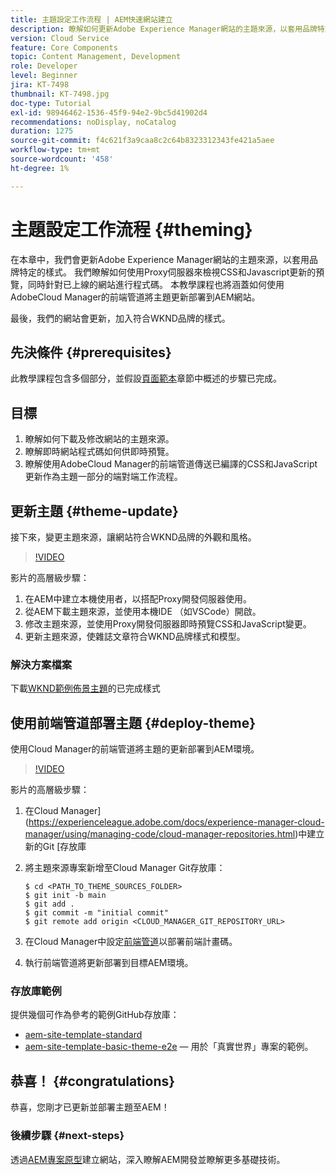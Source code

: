 ```yaml
---
title: 主題設定工作流程 | AEM快速網站建立
description: 瞭解如何更新Adobe Experience Manager網站的主題來源，以套用品牌特定的樣式。 瞭解如何使用Proxy伺服器檢視CSS和Javascript更新的即時預覽。 本教學課程也將涵蓋如何使用AdobeCloud Manager的前端管道將主題更新部署到AEM網站。
version: Cloud Service
feature: Core Components
topic: Content Management, Development
role: Developer
level: Beginner
jira: KT-7498
thumbnail: KT-7498.jpg
doc-type: Tutorial
exl-id: 98946462-1536-45f9-94e2-9bc5d41902d4
recommendations: noDisplay, noCatalog
duration: 1275
source-git-commit: f4c621f3a9caa8c2c64b8323312343fe421a5aee
workflow-type: tm+mt
source-wordcount: '458'
ht-degree: 1%

---
```


# 主題設定工作流程 {#theming}

在本章中，我們會更新Adobe Experience Manager網站的主題來源，以套用品牌特定的樣式。 我們瞭解如何使用Proxy伺服器來檢視CSS和Javascript更新的預覽，同時針對已上線的網站進行程式碼。 本教學課程也將涵蓋如何使用AdobeCloud Manager的前端管道將主題更新部署到AEM網站。

最後，我們的網站會更新，加入符合WKND品牌的樣式。

## 先決條件 {#prerequisites}

此教學課程包含多個部分，並假設[頁面範本](./page-templates.md)章節中概述的步驟已完成。

## 目標

1. 瞭解如何下載及修改網站的主題來源。
1. 瞭解即時網站程式碼如何供即時預覽。
1. 瞭解使用AdobeCloud Manager的前端管道傳送已編譯的CSS和JavaScript更新作為主題一部分的端對端工作流程。

## 更新主題 {#theme-update}

接下來，變更主題來源，讓網站符合WKND品牌的外觀和風格。

>[!VIDEO](https://video.tv.adobe.com/v/332918?quality=12&learn=on)

影片的高層級步驟：

1. 在AEM中建立本機使用者，以搭配Proxy開發伺服器使用。
1. 從AEM下載主題來源，並使用本機IDE （如VSCode）開啟。
1. 修改主題來源，並使用Proxy開發伺服器即時預覽CSS和JavaScript變更。
1. 更新主題來源，使雜誌文章符合WKND品牌樣式和模型。

### 解決方案檔案

下載[WKND範例佈景主題](assets/theming/WKND-THEME-src-1.1.zip)的已完成樣式

## 使用前端管道部署主題 {#deploy-theme}

使用Cloud Manager的前端管道將主題的更新部署到AEM環境。

>[!VIDEO](https://video.tv.adobe.com/v/338722?quality=12&learn=on)

影片的高層級步驟：

1. 在Cloud Manager](https://experienceleague.adobe.com/docs/experience-manager-cloud-manager/using/managing-code/cloud-manager-repositories.html)中建立新的Git [存放庫
1. 將主題來源專案新增至Cloud Manager Git存放庫：

   ```shell
   $ cd <PATH_TO_THEME_SOURCES_FOLDER>
   $ git init -b main
   $ git add .
   $ git commit -m "initial commit"
   $ git remote add origin <CLOUD_MANAGER_GIT_REPOSITORY_URL>
   ```

1. 在Cloud Manager中設定[前端管道](https://experienceleague.adobe.com/docs/experience-manager-cloud-service/implementing/using-cloud-manager/cicd-pipelines/introduction-ci-cd-pipelines.html)以部署前端計畫碼。
1. 執行前端管道將更新部署到目標AEM環境。

### 存放庫範例

提供幾個可作為參考的範例GitHub存放庫：

* [aem-site-template-standard](https://github.com/adobe/aem-site-template-standard)
* [aem-site-template-basic-theme-e2e](https://github.com/adobe/aem-site-template-basic-theme-e2e) — 用於「真實世界」專案的範例。

## 恭喜！ {#congratulations}

恭喜，您剛才已更新並部署主題至AEM！

### 後續步驟 {#next-steps}

透過[AEM專案原型](../project-archetype/overview.md)建立網站，深入瞭解AEM開發並瞭解更多基礎技術。
